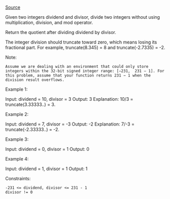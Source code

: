 [Source](https://leetcode.com/problems/divide-two-integers/)

Given two integers dividend and divisor, divide two integers without using multiplication, division, and mod operator.

Return the quotient after dividing dividend by divisor.

The integer division should truncate toward zero, which means losing its fractional part. For example, truncate(8.345) = 8 and truncate(-2.7335) = -2.

Note:

    Assume we are dealing with an environment that could only store integers within the 32-bit signed integer range: [−231,  231 − 1]. For this problem, assume that your function returns 231 − 1 when the division result overflows.

 

Example 1:

Input: dividend = 10, divisor = 3
Output: 3
Explanation: 10/3 = truncate(3.33333..) = 3.

Example 2:

Input: dividend = 7, divisor = -3
Output: -2
Explanation: 7/-3 = truncate(-2.33333..) = -2.

Example 3:

Input: dividend = 0, divisor = 1
Output: 0

Example 4:

Input: dividend = 1, divisor = 1
Output: 1

 

Constraints:

    -231 <= dividend, divisor <= 231 - 1
    divisor != 0

